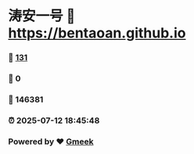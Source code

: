 # 涛安一号 :link: https://bentaoan.github.io 
### :page_facing_up: [131](https://bentaoan.github.io/tag.html) 
### :speech_balloon: 0 
### :hibiscus: 146381 
### :alarm_clock: 2025-07-12 18:45:48 
### Powered by :heart: [Gmeek](https://github.com/Meekdai/Gmeek)
